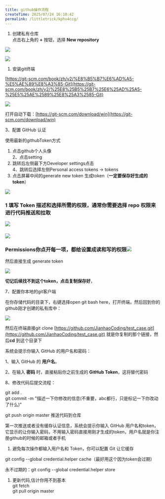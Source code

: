 ```yaml
---
title: github操作流程
createTime: 2025/07/24 16:10:42
permalink: /littletrick/kphv4ccg/
---
```

1. 创建私有仓库  
    点击右上角的 **+** 按钮，选择 **New repository**

![](https://cdn.nlark.com/yuque/0/2025/png/683747/1742869130338-49f4d227-f53b-4254-a348-613558c55d7a.png)

![](https://cdn.nlark.com/yuque/0/2025/png/683747/1742869130596-41f5203a-975a-4e52-b7d2-0654c571e6c0.png)

1. 安装git终端

[https://git-scm.com/book/zh/v2/%E8%B5%B7%E6%AD%A5-%E5%AE%89%E8%A3%85-Git](https://git-scm.com/book/zh/v2/%25E8%25B5%25B7%25E6%25AD%25A5-%25E5%25AE%2589%25E8%25A3%2585-Git)

![](https://cdn.nlark.com/yuque/0/2025/png/683747/1742869131052-813b5edd-80cd-4e62-a8f7-08397235b523.png)

打开自动下载：[https://git-scm.com/download/win](https://git-scm.com/download/win)

  
3、配置 GitHub 认证

使用最新的githubToken方式

1. 点击github个人头像  
    2、点击setting
2. 跳转后左侧最下方Developer settings点击  
    4、跳转后选择左侧Personal access tokens -> tokens
3. 点击屏幕中间的generate new token 生成token（**一定要保存好生成的token**）

![](https://cdn.nlark.com/yuque/0/2025/png/683747/1742869131368-ccb2d13f-7162-451e-98fa-2f8682dff122.png)

### 1 填写 Token 描述和选择所需的权限，通常你需要选择 repo 权限来进行代码推送和拉取  
![](https://cdn.nlark.com/yuque/0/2025/png/683747/1742869131672-79f0839f-7131-4030-a78c-8787c225789e.png)

### ![](https://cdn.nlark.com/yuque/0/2025/png/683747/1742869131947-9ae4be46-a262-49fe-a1af-3b861c18eb34.png)

### Permissions你点开每一项，都给设置成读和写的权限![](https://cdn.nlark.com/yuque/0/2025/png/683747/1742869132255-b7e0ba62-fe7d-45c3-a546-5cff5b66d65d.png)

然后直接生成 generate token

![](https://cdn.nlark.com/yuque/0/2025/png/683747/1742869132653-885ae752-ea3a-435d-a0f8-e5ca454291e5.png)

**切记后续找不到这个token，点击复制保存好**，

7、配置你本地的git客户端

在你存储代码的目录下，右键选择open git bash here，打开终端，然后回到你的github刚才创建的私有库中：

![](https://cdn.nlark.com/yuque/0/2025/png/683747/1742869132956-db8f28aa-28fb-4535-b3b8-e1e1a070a808.png)

然后在终端直接git clone [https://github.com/JianhaoCoding/test_case.git](https://github.com/JianhaoCoding/test_case.git) 就是你复制的那个链接，然后**cd** 到这个目录下

系统会提示你输入 GitHub 的用户名和密码：

1、输入 GitHub 的 **用户名**。

2、在输入 **密码** 时，直接粘贴你之前生成的 **GitHub Token**，这将替代密码

8、修改代码后提交流程：

git add .  
git commit -m "描述一下你修改的信息(不重要，abc都行，只是标记一下你改动了什么)"

git push origin master 推送代码到仓库

第一次推送或者没有缓存认证信息，系统会提示你输入 GitHub 用户名和token，它显示的让你输入密码，不用输入密码直接用刚才生成的token，用户名就是你注册github的时候的邮箱或者手机

1. 避免每次操作都输入用户名和 Token，你可以配置 Git 让它缓存

git config --global credential.helper cache（最好用这个因为token会过期）

永不过期的：git config --global credential.helper store

1. 更新代码,估计你用不到基本  
    git fetch  
    git pull origin master